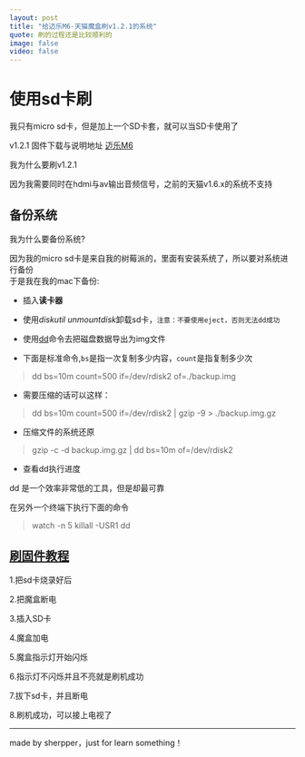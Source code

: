 ```yaml
---
layout: post
title: "给迈乐M6-天猫魔盒刷v1.2.1的系统"
quote: 刷的过程还是比较顺利的
image: false
video: false
---
```


# 使用sd卡刷

我只有micro sd卡，但是加上一个SD卡套，就可以当SD卡使用了

v1.2.1 固件下载与说明地址 [迈乐M6](http://www.hdpfans.com/thread-442690-1-1.html)

我为什么要刷v1.2.1  

因为我需要同时在hdmi与av输出音频信号，之前的天猫v1.6.x的系统不支持

## 备份系统

我为什么要备份系统?  

因为我的micro sd卡是来自我的树莓派的，里面有安装系统了，所以要对系统进行备份  
于是我在我的mac下备份:  

- 插入**读卡器**
- 使用*diskutil unmountdisk*卸载sd卡，`注意：不要使用eject，否则无法dd成功`
- 使用[dd](http://zh.wikipedia.org/wiki/Dd_%28Unix%29)命令去把磁盘数据导出为img文件

- 下面是标准命令,`bs`是指一次复制多少内容，`count`是指复制多少次
> dd bs=10m count=500 if=/dev/rdisk2 of=./backup.img

- 需要压缩的话可以这样：
> dd bs=10m count=500 if=/dev/rdisk2 | gzip -9 > ./backup.img.gz

- 压缩文件的系统还原
> gzip -c -d backup.img.gz | dd bs=10m of=/dev/rdisk2

- 查看dd执行进度

dd 是一个效率非常低的工具，但是却最可靠  

在另外一个终端下执行下面的命令
> watch -n 5 killall -USR1 dd


## [刷固件教程](http://bbs.mele.cn/showtopic-2270.aspx)
1.把sd卡烧录好后  

2.把魔盒断电  

3.插入SD卡  

4.魔盒加电    

5.魔盒指示灯开始闪烁   

6.指示灯不闪烁并且不亮就是刷机成功   

7.拔下sd卡，并且断电

8.刷机成功，可以接上电视了

-----

made by sherpper，just for learn something！



